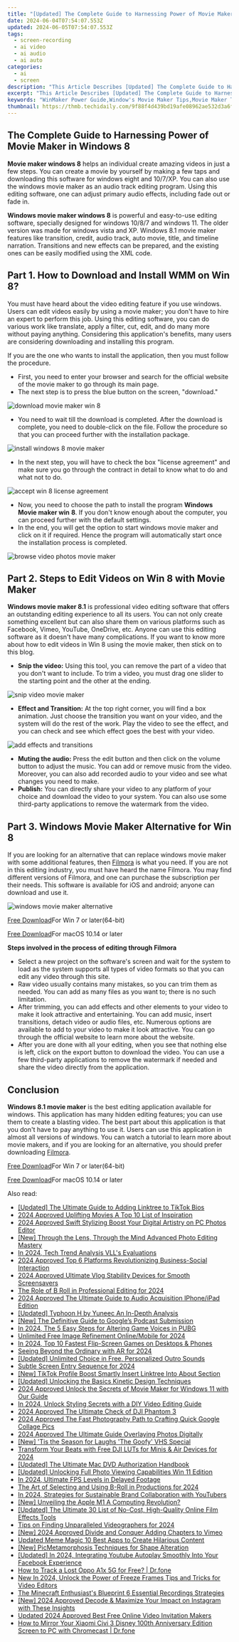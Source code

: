 ```yaml
---
title: "[Updated] The Complete Guide to Harnessing Power of Movie Maker in Windows 8"
date: 2024-06-04T07:54:07.553Z
updated: 2024-06-05T07:54:07.553Z
tags: 
  - screen-recording
  - ai video
  - ai audio
  - ai auto
categories: 
  - ai
  - screen
description: "This Article Describes [Updated] The Complete Guide to Harnessing Power of Movie Maker in Windows 8"
excerpt: "This Article Describes [Updated] The Complete Guide to Harnessing Power of Movie Maker in Windows 8"
keywords: "WinMaker Power Guide,Window's Movie Maker Tips,Movie Maker Tutorial,Mastery of Movie Maker,Powering up with Movie Maker,Windows Movie Maker Essentials,Expertise in Movie Maker 8"
thumbnail: https://thmb.techidaily.com/9f88f4d439bd19afe08962ae532d3a6f41b689b2a4dc10b0fa384c3313d41768.jpg
---
```


## The Complete Guide to Harnessing Power of Movie Maker in Windows 8

**Movie maker windows 8** helps an individual create amazing videos in just a few steps. You can create a movie by yourself by making a few taps and downloading this software for windows eight and 10/7/XP. You can also use the windows movie maker as an audio track editing program. Using this editing software, one can adjust primary audio effects, including fade out or fade in.

**Windows movie maker windows 8** is powerful and easy-to-use editing software, specially designed for windows 10/8/7 and windows 11\. The older version was made for windows vista and XP. Windows 8.1 movie maker features like transition, credit, audio track, auto movie, title, and timeline narration. Transitions and new effects can be prepared, and the existing ones can be easily modified using the XML code.

## Part 1\. How to Download and Install WMM on Win 8?

You must have heard about the video editing feature if you use windows. Users can edit videos easily by using a movie maker; you don't have to hire an expert to perform this job. Using this editing software, you can do various work like translate, apply a filter, cut, edit, and do many more without paying anything. Considering this application's benefits, many users are considering downloading and installing this program.

If you are the one who wants to install the application, then you must follow the procedure.

* First, you need to enter your browser and search for the official website of the movie maker to go through its main page.
* The next step is to press the blue button on the screen, "download."

![download movie maker win 8](https://images.wondershare.com/filmora/article-images/2022/09/download-movie-maker-win-8.jpg)

* You need to wait till the download is completed. After the download is complete, you need to double-click on the file. Follow the procedure so that you can proceed further with the installation package.

![install windows 8 movie maker](https://images.wondershare.com/filmora/article-images/2022/09/install-windows-8-movie-maker.jpg)

* In the next step, you will have to check the box "license agreement" and make sure you go through the contract in detail to know what to do and what not to do.

![accept win 8 license agreement](https://images.wondershare.com/filmora/article-images/2022/09/accept-win-8-license-agreement.jpg)

* Now, you need to choose the path to install the program **Windows Movie maker win** **8**. If you don't know enough about the computer, you can proceed further with the default settings.
* In the end, you will get the option to start windows movie maker and click on it if required. Hence the program will automatically start once the installation process is completed.

![browse video photos movie maker](https://images.wondershare.com/filmora/article-images/2022/09/browse-video-photos-movie-maker.jpg)

## Part 2\. Steps to Edit Videos on Win 8 with Movie Maker

**Windows movie maker 8.1** is professional video editing software that offers an outstanding editing experience to all its users. You can not only create something excellent but can also share them on various platforms such as Facebook, Vimeo, YouTube, OneDrive, etc. Anyone can use this editing software as it doesn't have many complications. If you want to know more about how to edit videos in Win 8 using the movie maker, then stick on to this blog.

* **Snip the video:** Using this tool, you can remove the part of a video that you don't want to include. To trim a video, you must drag one slider to the starting point and the other at the ending.

![snip video movie maker](https://images.wondershare.com/filmora/article-images/2022/09/snip-video-movie-maker-8.jpg)

* **Effect and Transition:** At the top right corner, you will find a box animation. Just choose the transition you want on your video, and the system will do the rest of the work. Play the video to see the effect, and you can check and see which effect goes the best with your video.

![add effects and transitions](https://images.wondershare.com/filmora/article-images/2022/09/add-effects-and-transitions-win-8-movie-maker.jpg)

* **Muting the audio:** Press the edit button and then click on the volume button to adjust the music. You can add or remove music from the video. Moreover, you can also add recorded audio to your video and see what changes you need to make.
* **Publish:** You can directly share your video to any platform of your choice and download the video to your system. You can also use some third-party applications to remove the watermark from the video.

## Part 3\. Windows Movie Maker Alternative for Win 8

If you are looking for an alternative that can replace windows movie maker with some additional features, then [Filmora](https://tools.techidaily.com/wondershare/filmora/download/) is what you need. If you are not in this editing industry, you must have heard the name Filmora. You may find different versions of Filmora, and one can purchase the subscription per their needs. This software is available for iOS and android; anyone can download and use it.

![windows movie maker alternative](https://images.wondershare.com/filmora/guide/quick-split-mode.png)

[Free Download](https://tools.techidaily.com/wondershare/filmora/download/)For Win 7 or later(64-bit)

[Free Download](https://tools.techidaily.com/wondershare/filmora/download/)For macOS 10.14 or later

**Steps involved in the process of editing through Filmora**

* Select a new project on the software's screen and wait for the system to load as the system supports all types of video formats so that you can edit any video through this site.
* Raw video usually contains many mistakes, so you can trim them as needed. You can add as many files as you want to; there is no such limitation.
* After trimming, you can add effects and other elements to your video to make it look attractive and entertaining. You can add music, insert transitions, detach video or audio files, etc. Numerous options are available to add to your video to make it look attractive. You can go through the official website to learn more about the website.
* After you are done with all your editing, when you see that nothing else is left, click on the export button to download the video. You can use a few third-party applications to remove the watermark if needed and share the video directly from the application.

## Conclusion

**Windows 8.1 movie maker** is the best editing application available for windows. This application has many hidden editing features; you can use them to create a blasting video. The best part about this application is that you don't have to pay anything to use it. Users can use this application in almost all versions of windows. You can watch a tutorial to learn more about movie makers, and if you are looking for an alternative, you should prefer downloading [Filmora](https://tools.techidaily.com/wondershare/filmora/download/).

[Free Download](https://tools.techidaily.com/wondershare/filmora/download/)For Win 7 or later(64-bit)

[Free Download](https://tools.techidaily.com/wondershare/filmora/download/)For macOS 10.14 or later


<ins class="adsbygoogle"
     style="display:block"
     data-ad-format="autorelaxed"
     data-ad-client="ca-pub-7571918770474297"
     data-ad-slot="1223367746"></ins>

<ins class="adsbygoogle"
     style="display:block"
     data-ad-format="autorelaxed"
     data-ad-client="ca-pub-7571918770474297"
     data-ad-slot="1223367746"></ins>



<ins class="adsbygoogle"
     style="display:block"
     data-ad-client="ca-pub-7571918770474297"
     data-ad-slot="8358498916"
     data-ad-format="auto"
     data-full-width-responsive="true"></ins>


<span class="atpl-alsoreadstyle">Also read:</span>
<div><ul>
<li><a href="https://some-skills.techidaily.com/updated-the-ultimate-guide-to-adding-linktree-to-tiktok-bios/"><u>[Updated] The Ultimate Guide to Adding Linktree to TikTok Bios</u></a></li>
<li><a href="https://some-skills.techidaily.com/2024-approved-uplifting-movies-a-top-10-list-of-inspiration/"><u>2024 Approved  Uplifting Movies  A Top 10 List of Inspiration</u></a></li>
<li><a href="https://some-skills.techidaily.com/2024-approved-swift-stylizing-boost-your-digital-artistry-on-pc-photos-editor/"><u>2024 Approved  Swift Stylizing  Boost Your Digital Artistry on PC Photos Editor</u></a></li>
<li><a href="https://some-skills.techidaily.com/new-through-the-lens-through-the-mind-advanced-photo-editing-mastery/"><u>[New] Through the Lens, Through the Mind  Advanced Photo Editing Mastery</u></a></li>
<li><a href="https://some-skills.techidaily.com/in-2024-tech-trend-analysis-vlls-evaluations/"><u>In 2024, Tech Trend Analysis  VLL's Evaluations</u></a></li>
<li><a href="https://some-skills.techidaily.com/2024-approved-top-6-platforms-revolutionizing-business-social-interaction/"><u>2024 Approved  Top 6 Platforms Revolutionizing Business-Social Interaction</u></a></li>
<li><a href="https://some-skills.techidaily.com/2024-approved-ultimate-vlog-stability-devices-for-smooth-screensavers/"><u>2024 Approved  Ultimate Vlog Stability Devices for Smooth Screensavers</u></a></li>
<li><a href="https://some-skills.techidaily.com/the-role-of-b-roll-in-professional-editing-for-2024/"><u>The Role of B Roll in Professional Editing for 2024</u></a></li>
<li><a href="https://some-skills.techidaily.com/2024-approved-the-ultimate-guide-to-audio-acquisition-iphoneipad-edition/"><u>2024 Approved  The Ultimate Guide to Audio Acquisition  IPhone/iPad Edition</u></a></li>
<li><a href="https://some-skills.techidaily.com/updated-typhoon-h-by-yuneec-an-in-depth-analysis/"><u>[Updated] Typhoon H by Yuneec  An In-Depth Analysis</u></a></li>
<li><a href="https://some-skills.techidaily.com/new-the-definitive-guide-to-googles-podcast-submission/"><u>[New] The Definitive Guide to Google’s Podcast Submission</u></a></li>
<li><a href="https://some-skills.techidaily.com/in-2024-the-5-easy-steps-for-altering-game-voices-in-pubg/"><u>In 2024, The 5 Easy Steps for Altering Game Voices in PUBG</u></a></li>
<li><a href="https://some-skills.techidaily.com/unlimited-free-image-refinement-onlinemobile-for-2024/"><u>Unlimited Free Image Refinement Online/Mobile for 2024</u></a></li>
<li><a href="https://some-skills.techidaily.com/in-2024-top-10-fastest-flip-screen-games-on-desktops-and-phones/"><u>In 2024, Top 10 Fastest Flip-Screen Games on Desktops & Phones</u></a></li>
<li><a href="https://some-skills.techidaily.com/seeing-beyond-the-ordinary-with-ar-for-2024/"><u>Seeing Beyond the Ordinary with AR for 2024</u></a></li>
<li><a href="https://some-skills.techidaily.com/updated-unlimited-choice-in-free-personalized-outro-sounds/"><u>[Updated] Unlimited Choice in Free, Personalized Outro Sounds</u></a></li>
<li><a href="https://some-skills.techidaily.com/subtle-screen-entry-sequence-for-2024/"><u>Subtle Screen Entry Sequence for 2024</u></a></li>
<li><a href="https://some-skills.techidaily.com/new-tiktok-profile-boost-smartly-insert-linktree-into-about-section/"><u>[New] TikTok Profile Boost  Smartly Insert Linktree Into About Section</u></a></li>
<li><a href="https://some-skills.techidaily.com/updated-unlocking-the-basics-kinetic-design-techniques/"><u>[Updated] Unlocking the Basics  Kinetic Design Techniques</u></a></li>
<li><a href="https://some-skills.techidaily.com/2024-approved-unlock-the-secrets-of-movie-maker-for-windows-11-with-our-guide/"><u>2024 Approved  Unlock the Secrets of Movie Maker for Windows 11 with Our Guide</u></a></li>
<li><a href="https://some-skills.techidaily.com/in-2024-unlock-styling-secrets-with-a-diy-video-editing-guide/"><u>In 2024, Unlock Styling Secrets with a DIY Video Editing Guide</u></a></li>
<li><a href="https://some-skills.techidaily.com/2024-approved-the-ultimate-check-of-dji-phantom-3/"><u>2024 Approved  The Ultimate Check of DJI Phantom 3</u></a></li>
<li><a href="https://some-skills.techidaily.com/2024-approved-the-fast-photography-path-to-crafting-quick-google-collage-pics/"><u>2024 Approved  The Fast Photography Path to Crafting Quick Google Collage Pics</u></a></li>
<li><a href="https://some-skills.techidaily.com/2024-approved-the-ultimate-guide-overlaying-photos-digitally/"><u>2024 Approved  The Ultimate Guide  Overlaying Photos Digitally</u></a></li>
<li><a href="https://some-skills.techidaily.com/new-tis-the-season-for-laughs-the-goofy-vhs-special/"><u>[New] 'Tis the Season for Laughs  'The Goofy' VHS Special</u></a></li>
<li><a href="https://some-skills.techidaily.com/transform-your-beats-with-free-dji-luts-for-minis-and-air-devices-for-2024/"><u>Transform Your Beats with Free DJI LUTs for Minis & Air Devices for 2024</u></a></li>
<li><a href="https://some-skills.techidaily.com/updated-the-ultimate-mac-dvd-authorization-handbook/"><u>[Updated] The Ultimate Mac DVD Authorization Handbook</u></a></li>
<li><a href="https://some-skills.techidaily.com/updated-unlocking-full-photo-viewing-capabilities-win-11-edition/"><u>[Updated] Unlocking Full Photo Viewing Capabilities  Win 11 Edition</u></a></li>
<li><a href="https://some-skills.techidaily.com/in-2024-ultimate-fps-levels-in-delayed-footage/"><u>In 2024, Ultimate FPS Levels in Delayed Footage</u></a></li>
<li><a href="https://some-skills.techidaily.com/the-art-of-selecting-and-using-b-roll-in-productions-for-2024/"><u>The Art of Selecting and Using B-Roll in Productions for 2024</u></a></li>
<li><a href="https://some-skills.techidaily.com/in-2024-strategies-for-sustainable-brand-collaboration-with-youtubers/"><u>In 2024, Strategies for Sustainable Brand Collaboration with YouTubers</u></a></li>
<li><a href="https://some-skills.techidaily.com/new-unveiling-the-apple-m1-a-computing-revolution/"><u>[New] Unveiling the Apple M1  A Computing Revolution?</u></a></li>
<li><a href="https://some-skills.techidaily.com/updated-the-ultimate-30-list-of-no-cost-high-quality-online-film-effects-tools/"><u>[Updated] The Ultimate 30 List of No-Cost, High-Quality Online Film Effects Tools</u></a></li>
<li><a href="https://some-skills.techidaily.com/tips-on-finding-unparalleled-videographers-for-2024/"><u>Tips on Finding Unparalleled Videographers for 2024</u></a></li>
<li><a href="https://vimeo-videos.techidaily.com/new-2024-approved-divide-and-conquer-adding-chapters-to-vimeo/"><u>[New] 2024 Approved  Divide and Conquer  Adding Chapters to Vimeo</u></a></li>
<li><a href="https://video-content-creator.techidaily.com/updated-meme-magic-10-best-apps-to-create-hilarious-content/"><u>Updated Meme Magic 10 Best Apps to Create Hilarious Content</u></a></li>
<li><a href="https://extra-skills.techidaily.com/new-picmetamorphosis-techniques-for-shape-alteration/"><u>[New] PicMetamorphosis  Techniques for Shape Alteration</u></a></li>
<li><a href="https://facebook-videos.techidaily.com/updated-in-2024-integrating-youtube-autoplay-smoothly-into-your-facebook-experience/"><u>[Updated] In 2024, Integrating Youtube Autoplay Smoothly Into Your Facebook Experience</u></a></li>
<li><a href="https://android-location-track.techidaily.com/how-to-track-a-lost-oppo-a1x-5g-for-free-drfone-by-drfone-virtual-android/"><u>How to Track a Lost Oppo A1x 5G for Free? | Dr.fone</u></a></li>
<li><a href="https://ai-video-tools.techidaily.com/new-in-2024-unlock-the-power-of-freeze-frames-tips-and-tricks-for-video-editors/"><u>New In 2024, Unlock the Power of Freeze Frames Tips and Tricks for Video Editors</u></a></li>
<li><a href="https://screen-video-capture.techidaily.com/the-minecraft-enthusiasts-blueprint-6-essential-recordings-strategies/"><u>The Minecraft Enthusiast's Blueprint  6 Essential Recordings Strategies</u></a></li>
<li><a href="https://instagram-video-files.techidaily.com/new-2024-approved-decode-and-maximize-your-impact-on-instagram-with-these-insights/"><u>[New] 2024 Approved  Decode & Maximize Your Impact on Instagram with These Insights</u></a></li>
<li><a href="https://smart-video-editing.techidaily.com/updated-2024-approved-best-free-online-video-invitation-makers/"><u>Updated 2024 Approved Best Free Online Video Invitation Makers</u></a></li>
<li><a href="https://screen-mirror.techidaily.com/how-to-mirror-your-xiaomi-civi-3-disney-100th-anniversary-edition-screen-to-pc-with-chromecast-drfone-by-drfone-android/"><u>How to Mirror Your Xiaomi Civi 3 Disney 100th Anniversary Edition Screen to PC with Chromecast | Dr.fone</u></a></li>
</ul></div>
